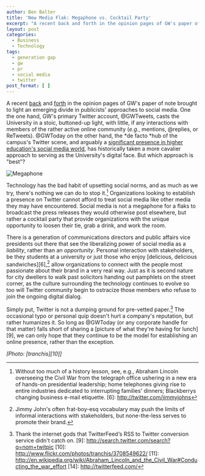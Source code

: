 ```yaml
---
author: Ben Balter
title: 'New Media Flak: Megaphone vs. Cocktail Party'
excerpt: "A recent back and forth in the opinion pages of GW's paper of note brought to light an emerging divide in publicists' approaches to social media."
layout: post
categories:
  - Business
  - Technology
tags:
  - generation gap
  - gw
  - pr
  - social media
  - twitter
post_format: [ ]
---
```

A recent [back][1] and [forth][2] in the opinion pages of GW's paper of note brought to light an emerging divide in publicists' approaches to social media.  One the one hand, GW's primary Twitter account, @GWTweets, casts the University in a stoic, buttoned-up light, with little, if any interactions with members of the rather active online community (*e.g.*, mentions, @replies, or ReTweets).  @GWToday on the other hand, the *de facto *hub of the campus's Twitter scene, and arguably a [significant presence in higher education's social media world][3], has historically taken a more cavalier approach to serving as the University's digital face. But which approach is "best"?

![][4]

Technology has the bad habit of upsetting social norms, and as much as we try, there's nothing we can do to stop it.[^5]  Organizations looking to establish a presence on Twitter cannot afford to treat social media like other media they may have encountered.  Social media is not a megaphone for a flaks to broadcast the press releases they would otherwise post elsewhere, but rather a cocktail party that provide organizations with the unique opportunity to loosen their tie, grab a drink, and work the room.

There is a generation of communications directors and public affairs vice presidents out there that see the liberalizing power of social media as a *liability*, rather than an *opportunity*.  Personal interaction with stakeholders, be they students at a university or just those who enjoy [delicious, delicious sandwiches][6],[^7] allow organizations to connect with the people most passionate about their brand in a very real way. Just as it is second nature for city dwellers to walk past solicitors handing out pamphlets on the street corner, as the culture surrounding the technology continues to evolve so too will Twitter community begin to ostracize those members who refuse to join the ongoing digital dialog.

Simply put, Twitter is not a dumping ground for pre-vetted paper.[^8] The occasional typo or personal quip doesn't hurt a company's reputation, but rather humanizes it. So long as @GWToday (or any corporate handle for that matter) falls short of sharing a [picture of what they're having for lunch][9], we can only hope that they continue to be the model for establishing an online presence, rather than the exception.

*\[Photo: [tranchis][10]\]*

 [1]: http://media.www.gwhatchet.com/media/storage/paper332/news/2010/09/07/Opinions/gwtoday.Stop.Damaging.Gws.Reputation-3928003.shtml
 [2]: http://media.www.gwhatchet.com/media/storage/paper332/news/2010/09/13/Opinions/Conor.Rogers.jguiffre.Pls.Refudiate-3930388.shtml
 [3]: http://www.socialmediahighered.com/
 [4]: http://cdn.benbalter.com/wp-content/uploads/2010/09/3708549622_42a7d7e450_o-1024x363.jpg "Megaphone"
 [^5]: Without too much of a history lesson, see, e.g., Abraham Lincoln overseeing the Civil War from the telegraph office ushering in a new era of hands-on presidential leadership; home telephones giving rise to entire industries dedicated to interrupting families' dinners; Blackberrys changing business e-mail etiquette.
 [6]: http://twitter.com/jimmyjohns
 [^7]: Jimmy John's often frat-boy-esq vocabulary may push the limits of informal interactions with stakeholders, but none-the-less serves to promote their brand.
 [^8]: Thank the internet gods that TwitterFeed‘s RSS to Twitter conversion service didn't catch on.
 [9]: http://search.twitter.com/search?q=nom+twitpic
 [10]: http://www.flickr.com/photos/tranchis/3708549622/
 [11]: http://en.wikipedia.org/wiki/Abraham_Lincoln_and_the_Civil_War#Conducting_the_war_effort
 [14]: http://twitterfeed.com/
